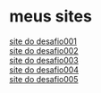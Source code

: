 # meus sites
 
<a href="https://ericksm23.github.io/css-html/desafioos/desafio001/desafiii">site do desafio001</a>
<br>
<a href="https://ericksm23.github.io/css-html/desafioos/desafio002/cgi.html">site do desafio002</a>
<br>
<a href="https://ericksm23.github.io/css-html/desafioos/desafio003/index.html">site do desafio003</a>
<br>
<a href="https://ericksm23.github.io/css-html/desafioos/desafio004/index.html">site do desafio004</a>
<br>
<a href="https://ericksm23.github.io/css-html/desafioos/desafio005/index.html">site do desafio005</a>
